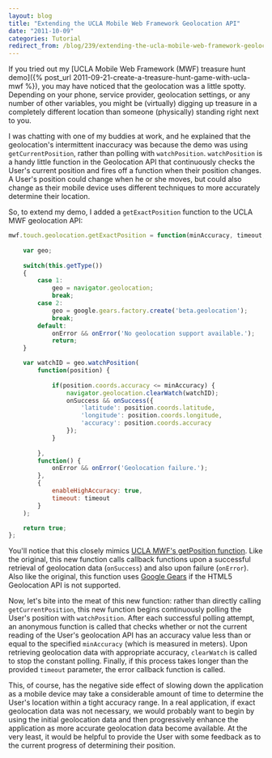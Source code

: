 ```yaml
---
layout: blog
title: "Extending the UCLA Mobile Web Framework Geolocation API"
date: "2011-10-09"
categories: Tutorial
redirect_from: /blog/239/extending-the-ucla-mobile-web-framework-geolocation-api/
---
```


If you tried out my [UCLA Mobile Web Framework (MWF) treasure hunt demo]({% post_url 2011-09-21-create-a-treasure-hunt-game-with-ucla-mwf %}), you may have noticed that the geolocation was a little spotty. Depending on your phone, service provider, geolocation settings, or any number of other variables, you might be (virtually) digging up treasure in a completely different location than someone (physically) standing right next to you.

I was chatting with one of my buddies at work, and he explained that the geolocation's intermittent inaccuracy was because the demo was using `getCurrentPosition`, rather than polling with `watchPosition`. `watchPosition` is a handy little function in the Geolocation API that continuously checks the User's current position and fires off a function when their position changes. A User's position could change when he or she moves, but could also change as their mobile device uses different techniques to more accurately determine their location.

So, to extend my demo, I added a `getExactPosition` function to the UCLA MWF geolocation API:

```javascript
mwf.touch.geolocation.getExactPosition = function(minAccuracy, timeout, onSuccess, onError) {
	
	var geo;
	
	switch(this.getType())
	{
		case 1:
			geo = navigator.geolocation;
			break;
		case 2:
			geo = google.gears.factory.create('beta.geolocation');
			break;
		default:
			onError && onError('No geolocation support available.');
			return;
	}

	var watchID = geo.watchPosition(
		function(position) {
		
			if(position.coords.accuracy <= minAccuracy) {
				navigator.geolocation.clearWatch(watchID);
				onSuccess && onSuccess({
					'latitude': position.coords.latitude,
					'longitude': position.coords.longitude,
					'accuracy': position.coords.accuracy
				});
			}
	
		},
		function() {
			onError && onError('Geolocation failure.');
		},
		{
			enableHighAccuracy: true,
			timeout: timeout
		}
	);

	return true;
};
```

You'll notice that this closely mimics [UCLA MWF's getPosition function](https://github.com/ucla/mwf/blob/master/root/assets/js/standard/geolocation.src.js). Like the original, this new function calls callback functions upon a successful retrieval of geolocation data (`onSuccess`) and also upon failure (`onError`). Also like the original, this function uses [Google Gears](http://gears.google.com/) if the HTML5 Geolocation API is not supported.

Now, let's bite into the meat of this new function: rather than directly calling `getCurrentPosition`, this new function begins continuously polling the User's position with `watchPosition`. After each successful polling attempt, an anonymous function is called that checks whether or not the current reading of the User's geolocation API has an accuracy value less than or equal to the specified `minAccuracy` (which is measured in meters). Upon retrieving geolocation data with appropriate accuracy, `clearWatch` is called to stop the constant polling. Finally, if this process takes longer than the provided `timeout` parameter, the error callback function is called.

This, of course, has the negative side effect of slowing down the application as a mobile device may take a considerable amount of time to determine the User's location within a tight accuracy range. In a real application, if exact geolocation data was not necessary, we would probably want to begin by using the initial geolocation data and then progressively enhance the application as more accurate geolocation data become available. At the very least, it would be helpful to provide the User with some feedback as to the current progress of determining their position.
